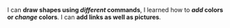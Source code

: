 I can **draw shapes using _different_ commands**, I learned how to **_add_ colors or _change_ colors**. I can **add links as well as pictures**.
